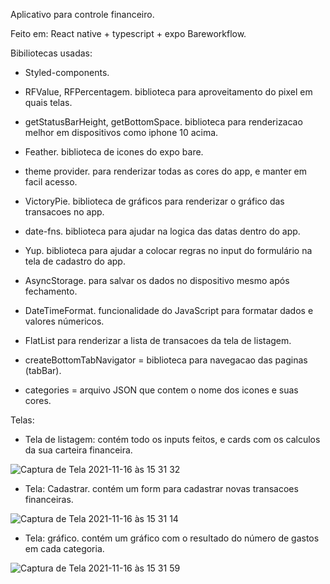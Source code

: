 Aplicativo para controle financeiro.

Feito em: React native + typescript + expo Bareworkflow.

Bibiliotecas usadas: 

* Styled-components.
* RFValue, RFPercentagem. biblioteca para aproveitamento do pixel em quais telas.
* getStatusBarHeight, getBottomSpace. biblioteca para renderizacao melhor em dispositivos como iphone 10 acima.
* Feather. biblioteca de icones do expo bare.
* theme provider. para renderizar todas as cores do app, e manter em facil acesso. 
* VictoryPie. biblioteca de gráficos para renderizar o gráfico das transacoes no app. 
* date-fns. biblioteca para ajudar na logica das datas dentro do app.
* Yup. biblioteca para ajudar a colocar regras no input do formulário na tela de cadastro do app.

* AsyncStorage. para salvar os dados no dispositivo mesmo após fechamento.
* DateTimeFormat. funcionalidade do JavaScript para formatar dados e valores númericos.
* FlatList para renderizar a lista de transacoes da tela de listagem.
* createBottomTabNavigator = biblioteca para navegacao das paginas (tabBar).
* categories = arquivo JSON que contem o nome dos icones e suas cores.

Telas:

* Tela de listagem: contém todo os inputs feitos, e cards com os calculos da sua carteira financeira.

![Captura de Tela 2021-11-16 às 15 31 32](https://user-images.githubusercontent.com/65136543/142044776-aef37aab-79e7-4dc3-b6f3-5933b7fd8415.png)

* Tela: Cadastrar. contém um form para cadastrar novas transacoes financeiras.

![Captura de Tela 2021-11-16 às 15 31 14](https://user-images.githubusercontent.com/65136543/142044854-5094db5b-f77d-404c-a4fc-bd532a2fcb72.png)

* Tela: gráfico. contém um gráfico com o resultado do número de gastos em cada categoria.

![Captura de Tela 2021-11-16 às 15 31 59](https://user-images.githubusercontent.com/65136543/142046295-1d5b7b28-e0f2-4b92-ad23-54aa7b0cf124.png)


